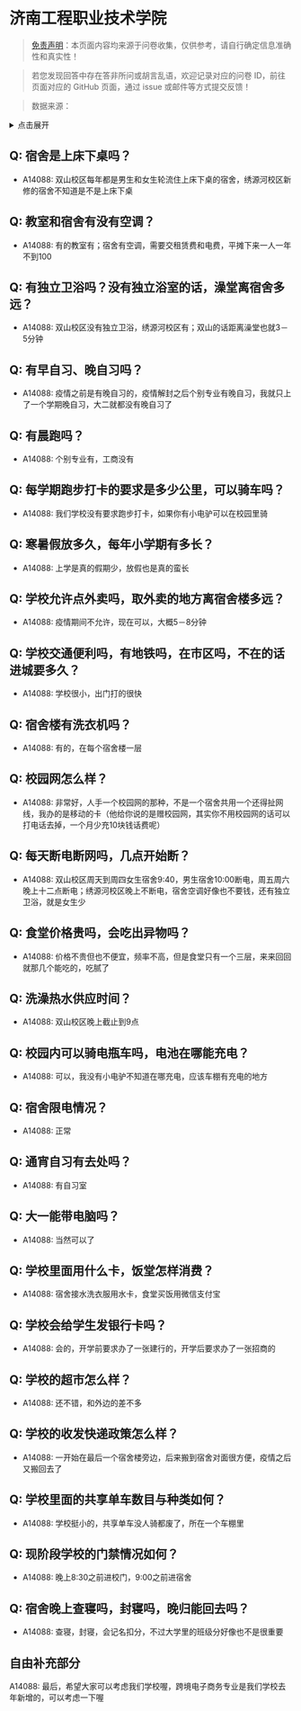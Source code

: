 # 济南工程职业技术学院

> [免责声明](https://colleges.chat/#_3)：本页面内容均来源于问卷收集，仅供参考，请自行确定信息准确性和真实性！

> 若您发现回答中存在答非所问或胡言乱语，欢迎记录对应的问卷 ID，前往页面对应的 GitHub 页面，通过 issue 或邮件等方式提交反馈！

> 数据来源：

<details><summary>点击展开</summary>
<ul>
<li>A14088: 匿名 (2022 年 07 月)</li>
</ul>
</details>

## Q: 宿舍是上床下桌吗？

- A14088: 双山校区每年都是男生和女生轮流住上床下桌的宿舍，绣源河校区新修的宿舍不知道是不是上床下桌

## Q: 教室和宿舍有没有空调？

- A14088: 有的教室有；宿舍有空调，需要交租赁费和电费，平摊下来一人一年不到100

## Q: 有独立卫浴吗？没有独立浴室的话，澡堂离宿舍多远？

- A14088: 双山校区没有独立卫浴，绣源河校区有；双山的话距离澡堂也就3－5分钟

## Q: 有早自习、晚自习吗？

- A14088: 疫情之前是有晚自习的，疫情解封之后个别专业有晚自习，我就只上了一个学期晚自习，大二就都没有晚自习了

## Q: 有晨跑吗？

- A14088: 个别专业有，工商没有

## Q: 每学期跑步打卡的要求是多少公里，可以骑车吗？

- A14088: 我们学校没有要求跑步打卡，如果你有小电驴可以在校园里骑

## Q: 寒暑假放多久，每年小学期有多长？

- A14088: 上学是真的假期少，放假也是真的蛮长

## Q: 学校允许点外卖吗，取外卖的地方离宿舍楼多远？

- A14088: 疫情期间不允许，现在可以，大概5－8分钟

## Q: 学校交通便利吗，有地铁吗，在市区吗，不在的话进城要多久？

- A14088: 学校很小，出门打的很快

## Q: 宿舍楼有洗衣机吗？

- A14088: 有的，在每个宿舍楼一层

## Q: 校园网怎么样？

- A14088: 非常好，人手一个校园网的那种，不是一个宿舍共用一个还得扯网线，我办的是移动的卡（他给你说的是赠校园网，其实你不用校园网的话可以打电话去掉，一个月少充10块钱话费呢）

## Q: 每天断电断网吗，几点开始断？

- A14088: 双山校区周天到周四女生宿舍9:40，男生宿舍10:00断电，周五周六晚上十二点断电；绣源河校区晚上不断电，宿舍空调好像也不要钱，还有独立卫浴，就是女生少

## Q: 食堂价格贵吗，会吃出异物吗？

- A14088: 价格不贵但也不便宜，频率不高，但是食堂只有一个三层，来来回回就那几个能吃的，吃腻了

## Q: 洗澡热水供应时间？

- A14088: 双山校区晚上截止到9点

## Q: 校园内可以骑电瓶车吗，电池在哪能充电？

- A14088: 可以，我没有小电驴不知道在哪充电，应该车棚有充电的地方

## Q: 宿舍限电情况？

- A14088: 正常

## Q: 通宵自习有去处吗？

- A14088: 有自习室

## Q: 大一能带电脑吗？

- A14088: 当然可以了

## Q: 学校里面用什么卡，饭堂怎样消费？

- A14088: 宿舍接水洗衣服用水卡，食堂买饭用微信支付宝

## Q: 学校会给学生发银行卡吗？

- A14088: 会的，开学前要求办了一张建行的，开学后要求办了一张招商的

## Q: 学校的超市怎么样？

- A14088: 还不错，和外边的差不多

## Q: 学校的收发快递政策怎么样？

- A14088: 一开始在最后一个宿舍楼旁边，后来搬到宿舍对面很方便，疫情之后又搬回去了

## Q: 学校里面的共享单车数目与种类如何？

- A14088: 学校挺小的，共享单车没人骑都废了，所在一个车棚里

## Q: 现阶段学校的门禁情况如何？

- A14088: 晚上8:30之前进校门，9:00之前进宿舍

## Q: 宿舍晚上查寝吗，封寝吗，晚归能回去吗？

- A14088: 查寝，封寝，会记名扣分，不过大学里的班级分好像也不是很重要

## 自由补充部分

A14088: 最后，希望大家可以考虑我们学校喔，跨境电子商务专业是我们学校去年新增的，可以考虑一下喔